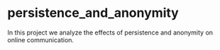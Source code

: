 # persistence_and_anonymity

In this project we analyze the effects of persistence and anonymity on online communication.
